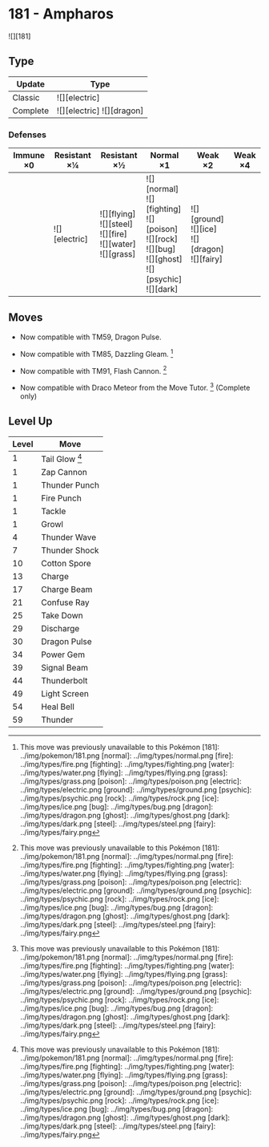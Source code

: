 # 181 - Ampharos
![][181]

## Type

Update   | Type
---      | ---
Classic  | ![][electric]
Complete | ![][electric]  ![][dragon]

### Defenses

Immune ×0 | Resistant ×¼      | Resistant ×½                                                           | Normal ×1                                                                                                           | Weak ×2                                                  | Weak ×4
---       | ---               | ---                                                                    | ---                                                                                                                 | ---                                                      | ---
&nbsp;    | ![][electric]<br> | ![][flying]<br>![][steel]<br>![][fire]<br>![][water]<br>![][grass]<br> | ![][normal]<br>![][fighting]<br>![][poison]<br>![][rock]<br>![][bug]<br>![][ghost]<br>![][psychic]<br>![][dark]<br> | ![][ground]<br>![][ice]<br>![][dragon]<br>![][fairy]<br> | &nbsp;

## Moves

 - Now compatible with TM59, Dragon Pulse.

 - Now compatible with TM85, Dazzling Gleam. [^1]

 - Now compatible with TM91, Flash Cannon. [^1]

 - Now compatible with Draco Meteor from the Move Tutor. [^1] (Complete only)

## Level Up

Level | Move
---   | ---
1     | Tail Glow [^1]
1     | Zap Cannon
1     | Thunder Punch
1     | Fire Punch
1     | Tackle
1     | Growl
4     | Thunder Wave
7     | Thunder Shock
10    | Cotton Spore
13    | Charge
17    | Charge Beam
21    | Confuse Ray
25    | Take Down
29    | Discharge
30    | Dragon Pulse
34    | Power Gem
39    | Signal Beam
44    | Thunderbolt
49    | Light Screen
54    | Heal Bell
59    | Thunder

[^1]: This move was previously unavailable to this Pokémon
[181]: ../img/pokemon/181.png
[normal]: ../img/types/normal.png
[fire]: ../img/types/fire.png
[fighting]: ../img/types/fighting.png
[water]: ../img/types/water.png
[flying]: ../img/types/flying.png
[grass]: ../img/types/grass.png
[poison]: ../img/types/poison.png
[electric]: ../img/types/electric.png
[ground]: ../img/types/ground.png
[psychic]: ../img/types/psychic.png
[rock]: ../img/types/rock.png
[ice]: ../img/types/ice.png
[bug]: ../img/types/bug.png
[dragon]: ../img/types/dragon.png
[ghost]: ../img/types/ghost.png
[dark]: ../img/types/dark.png
[steel]: ../img/types/steel.png
[fairy]: ../img/types/fairy.png
